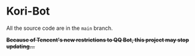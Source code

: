 # Kori-Bot
All the source code are in the `main` branch.

~~**Because of Tencent's new restrictions to QQ Bot, this project may stop updating...**~~
